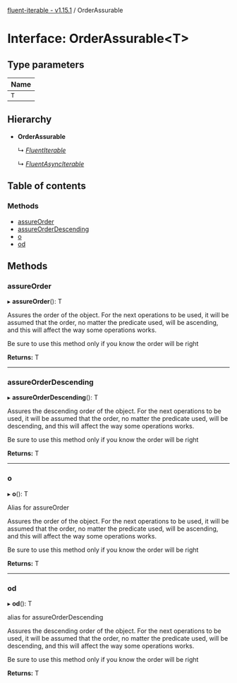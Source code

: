 [fluent-iterable - v1.15.1](../README.md) / OrderAssurable

# Interface: OrderAssurable<T\>

## Type parameters

| Name |
| :------ |
| `T` |

## Hierarchy

* **OrderAssurable**

  ↳ [*FluentIterable*](fluentiterable.md)

  ↳ [*FluentAsyncIterable*](fluentasynciterable.md)

## Table of contents

### Methods

- [assureOrder](orderassurable.md#assureorder)
- [assureOrderDescending](orderassurable.md#assureorderdescending)
- [o](orderassurable.md#o)
- [od](orderassurable.md#od)

## Methods

### assureOrder

▸ **assureOrder**(): T

Assures the order of the object. For the next operations to be used,
it will be assumed that the order, no matter the predicate used, will
be ascending, and this will affect the way some operations works.

Be sure to use this method only if you know the order will be right

**Returns:** T

___

### assureOrderDescending

▸ **assureOrderDescending**(): T

Assures the descending order of the object. For the next operations to be used,
it will be assumed that the order, no matter the predicate used, will
be descending, and this will affect the way some operations works.

Be sure to use this method only if you know the order will be right

**Returns:** T

___

### o

▸ **o**(): T

Alias for assureOrder

Assures the order of the object. For the next operations to be used,
it will be assumed that the order, no matter the predicate used, will
be ascending, and this will affect the way some operations works.

Be sure to use this method only if you know the order will be right

**Returns:** T

___

### od

▸ **od**(): T

alias for assureOrderDescending

Assures the descending order of the object. For the next operations to be used,
it will be assumed that the order, no matter the predicate used, will
be descending, and this will affect the way some operations works.

Be sure to use this method only if you know the order will be right

**Returns:** T
